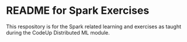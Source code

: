 # README for Spark Exercises

This respository is for the Spark related learning and exercises as taught during the CodeUp Distributed ML module.